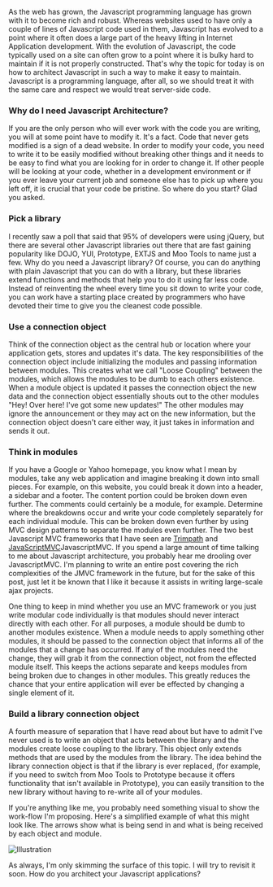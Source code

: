 As the web has grown, the Javascript programming language has grown with it to become rich and robust.  Whereas websites used to have only a couple of lines of Javascript code used in them, Javascript has evolved to a point where it often does a large part of the heavy lifting in Internet Application development.  With the evolution of Javascript, the code typically used on a site can often grow to a point where it is bulky hard to maintain if it is not properly constructed.  That's why the topic for today is on how to architect Javascript in such a way to make it easy to maintain. Javascript is a programming language, after all, so we should treat it with the same care and respect we would treat server-side code.

<!-- more -->

### Why do I need Javascript Architecture?

If you are the only person who will ever work with the code you are writing, you will at some point have to modify it.  It's a fact.  Code that never gets modified is a sign of a dead website.  In order to modify your code, you need to write it to be easily modified without breaking other things and it needs to be easy to find what you are looking for in order to change it.  If other people will be looking at your code, whether in a development environment or if you ever leave your current job and someone else has to pick up where you left off, it is crucial that your code be pristine.  So where do you start?  Glad you asked.

### Pick a library

I recently saw a poll that said that 95% of developers were using jQuery, but there are several other Javascript libraries out there that are fast gaining popularity like DOJO, YUI, Prototype, EXTJS and Moo Tools to name just a few.  Why do you need a Javascript library?  Of course, you can do anything with plain Javascript that you can do with a library, but these libraries extend functions and methods that help you to do it using far less code.  Instead of reinventing the wheel every time you sit down to write your code, you can work have a starting place created by programmers who have devoted their time to give you the cleanest code possible.

### Use a connection object

Think of the connection object as the central hub or location where your application gets, stores and updates it's data.  The key responsibilities of the connection object include initializing the modules and passing information between modules.  This creates what we call "Loose Coupling" between the modules, which allows the modules to be dumb to each others existence.  When a module object is updated it passes the connection object the new data and the connection object essentially shouts out to the other modules "Hey!  Over here!  I've got some new updates!" The other modules may ignore the announcement or they may act on the new information, but the connection object doesn't care either way, it just takes in information and sends it out.

### Think in modules

If you have a Google or Yahoo homepage, you know what I mean by modules, take any web application and imagine breaking it down into small pieces.  For example, on this website, you could break it down into a header, a sidebar and a footer.  The content portion could be broken down even further.  The comments could certainly be a module, for example.  Determine where the breakdowns occur and write your code completely separately for each individual module.  This can be broken down even further by using MVC design patterns to separate the modules even further.  The two best Javascript MVC frameworks that I have seen are [Trimpath](http://code.google.com/p/trimpath/) and [JavaScriptMVC](http://javascriptmvc.com)JavascriptMVC. If you spend a large amount of time talking to me about Javascript architecture, you probably hear me drooling over JavascriptMVC.  I'm planning to write an entire post covering the rich complexities of the JMVC framework in the future, but for the sake of this post, just let it be known that I like it because it assists in writing large-scale ajax projects.

One thing to keep in mind whether you use an MVC framework or you just write modular code individually is that modules should never interact directly with each other.  For all purposes, a module should be dumb to another modules existence.  When a module needs to apply something other modules, it should be passed to the connection object that informs all of the modules that a change has occurred.  If any of the modules need the change, they will grab it from the connection object, not from the effected module itself.  This keeps the actions separate and keeps modules from being broken due to changes in other modules.  This greatly reduces the chance that your entire application will ever be effected by changing a single element of it.

### Build a library connection object

A fourth measure of separation that I have read about but have to admit I've never used is to write an object that acts between the library and the modules create loose coupling to the library.  This object only extends methods that are used by the modules from the library.  The idea behind the library connection object is that if the library is ever replaced, (for example, if you need to switch from Moo Tools to Prototype because it offers functionality that isn't available in Prototype), you can easily transition to the new library without having to re-write all of your modules.

If you're anything like me, you probably need something visual to show the work-flow I'm proposing.  Here's a simplified example of what this might look like.  The arrows show what is being send in and what is being received by each object and module.

![Illustration](/images/blog/javascriptarchitecture2.jpg)

As always, I'm only skimming the surface of this topic.  I will try to revisit it soon.  How do you architect your Javascript applications?